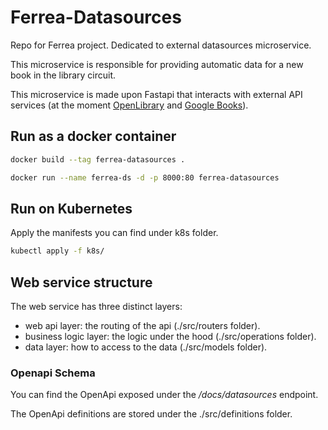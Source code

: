 # Ferrea-Datasources

Repo for Ferrea project. Dedicated to external datasources microservice.

This microservice is responsible for providing automatic data for a new book in the library circuit.

This microservice is made upon Fastapi that interacts with external API services (at the moment [OpenLibrary](https://openlibrary.org/developers/api) and [Google Books](https://developers.google.com/books)).

## Run as a docker container

``` bash
docker build --tag ferrea-datasources .

docker run --name ferrea-ds -d -p 8000:80 ferrea-datasources
```

## Run on Kubernetes

Apply the manifests you can find under k8s folder.

``` bash
kubectl apply -f k8s/
```

## Web service structure

The web service has three distinct layers:

- web api layer: the routing of the api (./src/routers folder).
- business logic layer: the logic under the hood (./src/operations folder).
- data layer: how to access to the data (./src/models folder).

### Openapi Schema

You can find the OpenApi exposed under the */docs/datasources* endpoint.

The OpenApi definitions are stored under the ./src/definitions folder.
